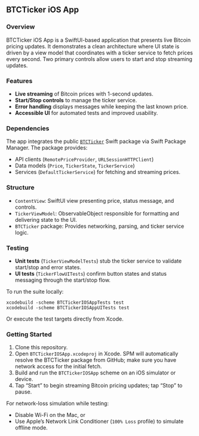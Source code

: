 ## BTCTicker iOS App

### Overview
BTCTicker iOS App is a SwiftUI-based application that presents live Bitcoin pricing updates. It demonstrates a clean architecture where UI state is driven by a view model that coordinates with a ticker service to fetch prices every second. Two primary controls allow users to start and stop streaming updates.

### Features
- **Live streaming** of Bitcoin prices with 1-second updates.
- **Start/Stop controls** to manage the ticker service.
- **Error handling** displays messages while keeping the last known price.
- **Accessible UI** for automated tests and improved usability.

### Dependencies
The app integrates the public [`BTCTicker`](https://github.com/mattpus/BTC-Ticker---TDD-challange) Swift package via Swift Package Manager. The package provides:
- API clients (`RemotePriceProvider`, `URLSessionHTTPClient`)
- Data models (`Price`, `TickerState`, `TickerService`)
- Services (`DefaultTickerService`) for fetching and streaming prices.

### Structure
- `ContentView`: SwiftUI view presenting price, status message, and controls.
- `TickerViewModel`: ObservableObject responsible for formatting and delivering state to the UI.
- `BTCTicker` package: Provides networking, parsing, and ticker service logic.

### Testing
- **Unit tests** (`TickerViewModelTests`) stub the ticker service to validate start/stop and error states.
- **UI tests** (`TickerFlowUITests`) confirm button states and status messaging through the start/stop flow.

To run the suite locally:
```
xcodebuild -scheme BTCTickerIOSAppTests test
xcodebuild -scheme BTCTickerIOSAppUITests test
```
Or execute the test targets directly from Xcode.

### Getting Started
1. Clone this repository.
2. Open `BTCTickerIOSApp.xcodeproj` in Xcode. SPM will automatically resolve the BTCTicker package from GitHub; make sure you have network access for the initial fetch.
3. Build and run the `BTCTickerIOSApp` scheme on an iOS simulator or device.
4. Tap “Start” to begin streaming Bitcoin pricing updates; tap “Stop” to pause.

For network-loss simulation while testing:
- Disable Wi-Fi on the Mac, or
- Use Apple’s Network Link Conditioner (`100% Loss` profile) to simulate offline mode.
